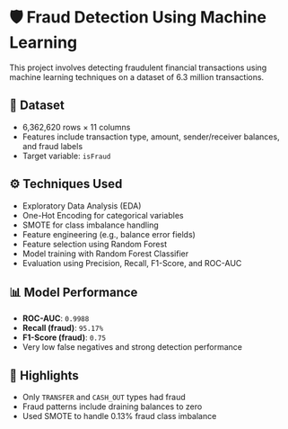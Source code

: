 # 🛡️ Fraud Detection Using Machine Learning

This project involves detecting fraudulent financial transactions using machine learning techniques on a dataset of 6.3 million transactions.

## 📂 Dataset

- 6,362,620 rows × 11 columns
- Features include transaction type, amount, sender/receiver balances, and fraud labels
- Target variable: `isFraud`

## ⚙️ Techniques Used

- Exploratory Data Analysis (EDA)
- One-Hot Encoding for categorical variables
- SMOTE for class imbalance handling
- Feature engineering (e.g., balance error fields)
- Feature selection using Random Forest
- Model training with Random Forest Classifier
- Evaluation using Precision, Recall, F1-Score, and ROC-AUC

## 📊 Model Performance

- **ROC-AUC**: `0.9988`
- **Recall (fraud)**: `95.17%`
- **F1-Score (fraud)**: `0.75`
- Very low false negatives and strong detection performance

## 📌 Highlights

- Only `TRANSFER` and `CASH_OUT` types had fraud
- Fraud patterns include draining balances to zero
- Used SMOTE to handle 0.13% fraud class imbalance

